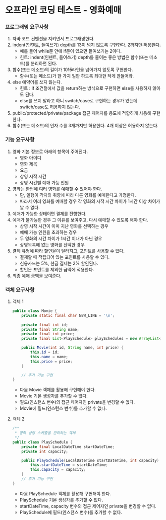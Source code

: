 오프라인 코딩 테스트 - 영화예매
==========================

### 프로그래밍 요구사항

1. 자바 코드 컨벤션을 지키면서 프로그래밍한다.
2. indent(인덴트, 들여쓰기) depth를 1~~3~~이 넘지 않도록 구현한다. ~~2까지만 허용한다.~~
    + 예를 들어 while문 안에 if문이 있으면 들여쓰기는 2이다. 
    + 힌트: indent(인덴트, 들여쓰기) depth를 줄이는 좋은 방법은 함수(또는 메소드)를 분리하면 된다.
3. 함수(또는 메소드)의 길이가 10~~15~~라인을 넘어가지 않도록 구현한다.
    + 함수(또는 메소드)가 한 가지 일만 하도록 최대한 작게 만들어라.
4. else 예약어를 쓰지 않는다.
    + 힌트 : if 조건절에서 값을 return하는 방식으로 구현하면 else를 사용하지 않아도 된다.
    + else를 쓰지 말라고 하니 switch/case로 구현하는 경우가 있는데 switch/case도 허용하지 않는다.
5. public/protected/private/package 접근 제어자를 용도에 적합하게 사용해 구현한다.
6. 함수(또는 메소드)의 인자 수를 3개까지만 허용한다. 4개 이상은 허용하지 않는다.

### 기능 요구사항

1. 영화 기본 정보로 아래의 항목이 주어진다.
    + 영화 아이디
    + 영화 제목
    + 요금
    + 상영 시작 시간
    + 상영 시간별 예매 가능 인원
2. 영화는 한번에 여러 영화를 예매할 수 있어야 한다.
    + 단, 일행이 각자의 취향에 따라 다른 영화를 예매한다고 가정한다.
    + 따라서 여러 영화를 예매할 경우 각 영화의 시작 시간 차이가 1시간 이상 차이가 날 수 없다.
3. 예매가 가능한 상태이면 결제를 진행한다.
4. 예매가 불가능한 경우 그 이유를 보여주고, 다시 예매할 수 있도록 해야 한다.
    + 상영 시작 시간이 이미 지난 영화를 선택하는 경우
    + 예매 가능 인원을 초과하는 경우
    + 두 영화의 시간 차이가 1시간 이내가 아닌 경우
    + 상영목록에 없는 영화를 선택한 경우
5. 결제 유형에 따라 할인율이 달라지고, 포인트를 사용할 수 있다.
    + 결제할 때 적립되어 있는 포인트를 사용할 수 있다.
    + 신용카드는 5%, 현금 결제는 2% 할인된다.
    + 할인은 포인트를 제외한 금액에 적용한다.
6. 최종 예매 금액을 보여준다.

### 객체 요구사항

1. 객체 1
    ```java
    public class Movie {
        private static final char NEW_LINE = '\n';
        
        private final int id;
        private final String name;
        private final int price;
        private final List<PlaySchedule> playSchedules = new ArrayList<>();
 
        public Movie(int id, String name, int price) {
            this.id = id;
            this.name = name;
            this.price = price;
        }

        // 추가 기능 구현
    }
    ```
    + 다음 Movie 객체를 활용해 구현해야 한다.
    + Movie 기본 생성자를 추가할 수 없다.
    + 필드(인스턴스 변수)의 접근 제어자인 private을 변경할 수 없다.
    + Movie에 필드(인스턴스 변수)를 추가할 수 없다.

2. 객체 2
    ```java
    /**
     * 영화 상영 스케줄을 관리하는 객체
     */
    public class PlaySchedule {
        private final LocalDateTime startDateTime;
        private int capacity;
    
        public PlaySchedule(LocalDateTime startDateTime, int capacity) {
            this.startDateTime = startDateTime;
            this.capacity = capacity;
        }
        // 추가 기능 구현
    }
    ```
    + 다음 PlaySchedule 객체를 활용해 구현해야 한다.
    + PlaySchedule 기본 생성자를 추가할 수 없다.
    + startDateTime, capacity 변수의 접근 제어자인 private을 변경할 수 없다.
    + PlaySchedule에 필드(인스턴스 변수)를 추가할 수 없다.
 